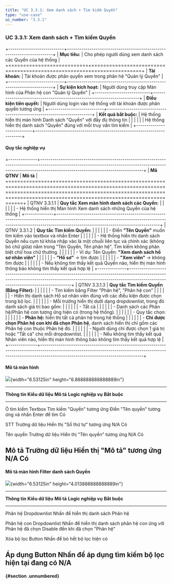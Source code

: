 ```yaml
---
title: "UC 3.3.1: Xem danh sách + Tìm kiếm Quyền"
type: "use-case"
uc_number: "3.3.1"
---
```


### UC 3.3.1: Xem danh sách + Tìm kiếm Quyền

+---------------------------+-----------------------------------------------------------------------+
| **Mục tiêu:**             | Cho phép người dùng xem danh sách các Quyền của hệ thống              |
+===========================+=======================================================================+
| **Tài khoản:**            | Tài khoản được phân quyền xem trong phân hệ "Quản lý Quyền"           |
+---------------------------+-----------------------------------------------------------------------+
| **Sự kiện kích hoạt:**    | Người dùng truy cập Màn hình của Phân hệ con "Quản lý Quyền"          |
+---------------------------+-----------------------------------------------------------------------+
| **Điều kiện tiên quyết:** | Người dùng login vào hệ thống với tài khoản được phân quyền tương ứng |
+---------------------------+-----------------------------------------------------------------------+
| **Kết quả bắt buộc:**     | Hệ thống hiển thị màn hình Danh sách "Quyền" với đầy đủ thông tin     |
|                           |                                                                       |
|                           | Hệ thống hiển thị danh sách "Quyền" đúng với mỗi truy vấn tìm kiếm    |
+---------------------------+-----------------------------------------------------------------------+

#### Quy tắc nghiệp vụ

+--------------+--------------------------------------------------------------------------------------------------------------------------------------------------------------------------------------------------------------+
| **Mã QTNV**  | **Mô tả**                                                                                                                                                                                                    |
+==============+==============================================================================================================================================================================================================+
| QTNV 3.3.1.1 | **Quy tắc Xem màn hình danh sách các Quyền:**                                                                                                                                                                |
|              |                                                                                                                                                                                                              |
|              | -   Hệ thống hiển thị Màn hình Xem danh sách những Quyền của hệ thống                                                                                                                                        |
+--------------+--------------------------------------------------------------------------------------------------------------------------------------------------------------------------------------------------------------+
| QTNV 3.3.1.2 | **Quy tắc Tìm kiếm Quyền:**                                                                                                                                                                                  |
|              |                                                                                                                                                                                                              |
|              | -   Điền **"Tên Quyền"** muốn tìm kiếm vào textbox và nhấn Enter                                                                                                                                             |
|              |                                                                                                                                                                                                              |
|              |     -   Hệ thống hiển thị danh sách Quyền nếu cụm từ khóa nhập vào là một chuỗi liên tục và chính xác (không bỏ chữ giữa) nằm trong "Tên Quyền, Tên phân hệ". Tìm kiếm không phân biệt chữ hoa chữ thường.   |
|              |                                                                                                                                                                                                              |
|              |     -   Ví dụ: Tên Quyền: **\"Xem danh sách hồ sơ nhân viên\"**                                                                                                                                              |
|              |                                                                                                                                                                                                              |
|              |         -   **\"Hồ sơ\"** → tìm được                                                                                                                                                                         |
|              |                                                                                                                                                                                                              |
|              |         -   **\"Xem viên\"** → không tìm được                                                                                                                                                                |
|              |                                                                                                                                                                                                              |
|              |     -   Nếu không tìm thấy kết quả Quyền nào, hiển thị màn hình thông báo không tìm thấy kết quả hợp lệ                                                                                                      |
+--------------+--------------------------------------------------------------------------------------------------------------------------------------------------------------------------------------------------------------+
| QTNV 3.3.1.3 | **Quy tắc Tìm kiếm Quyền (Bằng Filter):**                                                                                                                                                                    |
|              |                                                                                                                                                                                                              |
|              | -   Tìm kiếm bằng Filter "Phân hệ", "Phân hệ con"                                                                                                                                                            |
|              |                                                                                                                                                                                                              |
|              |     -   Hiển thị danh sách Hồ sơ nhân viên đúng với các điều kiện được chọn trong bộ lọc.                                                                                                                    |
|              |                                                                                                                                                                                                              |
|              |     -   Mỗi trường hiển thị dưới dạng dropdownlist, trong đó danh sách giá trị bao gồm:                                                                                                                      |
|              |                                                                                                                                                                                                              |
|              |         -   Tất cả                                                                                                                                                                                           |
|              |                                                                                                                                                                                                              |
|              |         -   Danh sách các Phân hệ/Phân hệ con tương ứng hiện có (trong hệ thống).                                                                                                                            |
|              |                                                                                                                                                                                                              |
|              |     -   Quy tắc chọn:                                                                                                                                                                                        |
|              |                                                                                                                                                                                                              |
|              |         -   **Phân hệ:** hiển thị tất cả phân hệ trong hệ thống                                                                                                                                              |
|              |                                                                                                                                                                                                              |
|              |         -   **Chỉ được chọn Phân hệ con khi đã chọn Phân hệ**, danh sách hiển thị chỉ gồm các Phân hệ con thuộc Phân hệ đó.                                                                                  |
|              |                                                                                                                                                                                                              |
|              |     -   Người dùng chỉ được chọn 1 giá trị hoặc \"Tất cả\" cho mỗi dropdownlist.                                                                                                                             |
|              |                                                                                                                                                                                                              |
|              |     -   Nếu không tìm thấy kết quả Nhân viên nào, hiển thị màn hình thông báo không tìm thấy kết quả hợp lệ                                                                                                  |
+--------------+--------------------------------------------------------------------------------------------------------------------------------------------------------------------------------------------------------------+

#### Mô tả màn hình

![](media/image8.png){width="6.53125in" height="6.888888888888889in"}

  ------------------------------------------------------------------------------------------------------------------------------------
  **Thông tin**   **Kiểu dữ liệu**   **Mô tả**                        **Logic nghiệp vụ**                               **Bắt buộc**
  --------------- ------------------ -------------------------------- ------------------------------------------------- --------------
  Ô tìm kiếm      Textbox            Tìm kiếm "Quyền" tương ứng       Điền "Tên quyền" tương ứng và nhấn Enter để tìm   Có

  STT             Trường dữ liệu     Hiển thị "Số thứ tự" tương ứng   N/A                                               Có

  Tên quyền       Trường dữ liệu     Hiển thị "Tên quyền" tương ứng   N/A                                               Có

  Mô tả           Trường dữ liệu     Hiển thị "Mô tả" tương ứng       N/A                                               Có
  ------------------------------------------------------------------------------------------------------------------------------------

#### Mô tả màn hình Filter danh sách Quyền

![](media/image41.png){width="6.53125in" height="4.013888888888889in"}

  ------------------------------------------------------------------------------------------------------------------------------------------------------
  **Thông tin**   **Kiểu dữ liệu**   **Mô tả**                                                        **Logic nghiệp vụ**                 **Bắt buộc**
  --------------- ------------------ ---------------------------------------------------------------- ----------------------------------- --------------
  Phân hệ         Dropdownlist       Nhấn để hiển thị danh sách Phân hệ                                                                   

  Phân hệ con     Dropdownlist       Nhấn để hiển thị danh sách phân hệ con ứng với Phân hệ đã chọn   Disable đến khi đã chọn "Phân hệ"   

  Xóa bộ lọc      Button             Nhấn để bỏ hết bộ lọc hiện có                                                                        

  Áp dụng         Button             Nhấn để áp dụng tìm kiếm bộ lọc hiện tại đang có                 N/A                                 
  ------------------------------------------------------------------------------------------------------------------------------------------------------

####  {#section .unnumbered}
